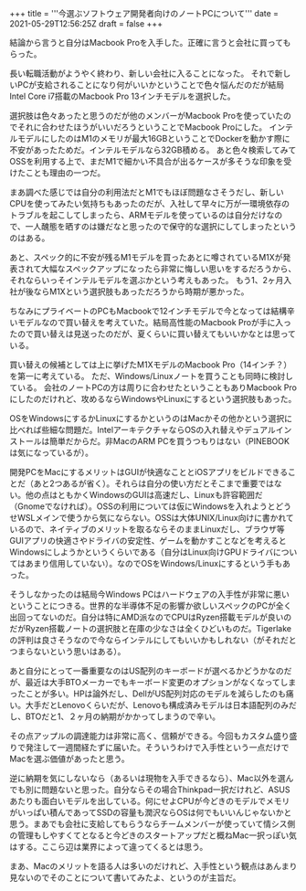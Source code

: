 +++
title = '''今選ぶソフトウェア開発者向けのノートPCについて'''
date = 2021-05-29T12:56:25Z
draft = false
+++

結論から言うと自分はMacbook Proを入手した。正確に言うと会社に買ってもらった。

長い転職活動がようやく終わり、新しい会社に入ることになった。
それで新しいPCが支給されることになり何がいいかということで色々悩んだのだが結局Intel Core i7搭載のMacbook Pro 13インチモデルを選択した。

選択肢は色々あったと思うのだが他のメンバーがMacbook Proを使っていたのでそれに合わせたほうがいいだろうということでMacbook Proにした。
インテルモデルにしたのはM1のメモリが最大16GBということでDockerを動かす際に不安があったためだ。インテルモデルなら32GB積める。
あと色々検索してみてOSSを利用する上で、まだM1で細かい不具合が出るケースが多そうな印象を受けたことも理由の一つだ。

まあ調べた感じでは自分の利用法だとM1でもほぼ問題なさそうだし、新しいCPUを使ってみたい気持ちもあったのだが、入社して早々に万が一環境依存のトラブルを起こしてしまったら、ARMモデルを使っているのは自分だけなので、一人醜態を晒すのは嫌だなと思ったので保守的な選択にしてしまったというのはある。

あと、スペック的に不安が残るM1モデルを買ったあとに噂されているM1Xが発表されて大幅なスペックアップになったら非常に悔しい思いをするだろうから、それならいっそインテルモデルを選ぶかという考えもあった。
もう1、2ヶ月入社が後ならM1Xという選択肢もあっただろうから時期が悪かった。

ちなみにプライベートのPCもMacbookで12インチモデルで今となっては結構辛いモデルなので買い替えを考えていた。結局高性能のMacbook Proが手に入ったので買い替えは見送ったのだが、夏くらいに買い替えてもいいかなとは思っている。

買い替えの候補としては上に挙げたM1XモデルのMacbook Pro（14インチ？）を第一に考えている。
ただ、Windows/Linuxノートを買うことも同時に検討している。
会社のノートPCの方は周りに合わせたということもありMacbook Proにしたのだけれど、攻めるならWindowsやLinuxにするという選択肢もあった。

OSをWindowsにするかLinuxにするかというのはMacかその他かという選択に比べれば些細な問題だ。IntelアーキテクチャならOSの入れ替えやデュアルインストールは簡単だからだ。非MacのARM PCを買うつもりはない（PINEBOOKは気になっているが）。

開発PCをMacにするメリットはGUIが快適なこととiOSアプリをビルドできることだ（あと2つあるが省く）。それらは自分の使い方だとそこまで重要ではない。他の点はともかくWindowsのGUIは高速だし、Linuxも許容範囲だ（Gnomeでなければ）。OSSの利用については仮にWindowsを入れようとどうせWSLメインで使うから気にならない。OSSは大体UNIX/Linux向けに書かれているので、ネイティブのメリットを取るならそのままLinuxだし、ブラウザ等GUIアプリの快適さやドライバの安定性、ゲームを動かすことなどを考えるとWindowsにしようかというくらいである（自分はLinux向けGPUドライバについてはあまり信用していない）。なのでOSをWindows/Linuxにするという手もあった。

そうしなかったのは結局今Windows PCはハードウェアの入手性が非常に悪いということにつきる。世界的な半導体不足の影響か欲しいスペックのPCが全く出回ってないのだ。自分は特にAMD派なのでCPUはRyzen搭載モデルが良いのだがRyzen搭載ノートの選択肢と在庫の少なさは全くひどいものだ。Tigerlakeの評判は良さそうなので今ならインテルにしてもいいかもしれない（がそれだとつまらないという思いはある）。

あと自分にとって一番重要なのはUS配列のキーボードが選べるかどうかなのだが、最近は大手BTOメーカーでもキーボード変更のオプションがなくなってしまったことが多い。HPは論外だし、DellがUS配列対応のモデルを減らしたのも痛い。大手だとLenovoくらいだが、Lenovoも構成済みモデルは日本語配列のみだし、BTOだと1、２ヶ月の納期がかかってしまうので辛い。

その点アップルの調達能力は非常に高く、信頼ができる。今回もカスタム盛り盛りで発注して一週間経たずに届いた。そういうわけで入手性という一点だけでMacを選ぶ価値があったと思う。

逆に納期を気にしないなら（あるいは現物を入手できるなら）、Mac以外を選んでも別に問題ないと思った。自分ならその場合Thinkpad一択だけれど、ASUSあたりも面白いモデルを出している。何にせよCPUが今どきのモデルでメモリがいっぱい積んであってSSDの容量も潤沢ならOSは何でもいいんじゃないかと思う。まあでも会社に支給してもらうならチームメンバーが使っていて情シス側の管理もしやすくてとなると今どきのスタートアップだと概ねMac一択っぽい気はする。ここら辺は業界によって違ってくるとは思う。

まあ、Macのメリットを語る人は多いのだけれど、入手性という観点はあんまり見ないのでそのことについて書いてみたよ、というのが主旨だ。

